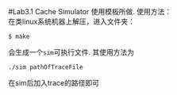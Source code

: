 #Lab3.1 Cache Simulator
使用模板所做. 
使用方法：  
在类linux系统机器上解压，进入文件夹：

```
$ make
```
会生成一个`sim`可执行文件. 其使用方法为

```
./sim pathOfTraceFile
```  
在sim后加入trace的路径即可